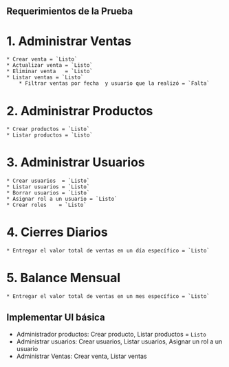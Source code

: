## Requerimientos de la Prueba

# 1. Administrar Ventas

    * Crear venta = `Listo`
    * Actualizar venta = `Listo`
    * Eliminar venta   = `Listo`
    * Listar ventas = `Listo`
        * Filtrar ventas por fecha  y usuario que la realizó = `Falta`
 
 # 2. Administrar Productos

    * Crear productos = `Listo`
    * Listar productos = `Listo`


 # 3. Administrar Usuarios

    * Crear usuarios  = `Listo`
    * Listar usuarios = `Listo`
    * Borrar usuarios = `Listo`
    * Asignar rol a un usuario = `Listo`
    * Crear roles    = `Listo`
 
 # 4. Cierres Diarios

    * Entregar el valor total de ventas en un día específico = `Listo`

# 5. Balance Mensual

    * Entregar el valor total de ventas en un mes específico = `Listo`



## Implementar UI básica

 * Administrador productos: Crear producto, Listar productos = `Listo`
 * Administrar usuarios:  Crear usuarios, Listar usuarios, Asignar un rol a un usuario
 * Administrar Ventas: Crear venta, Listar ventas

